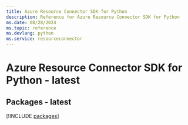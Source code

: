 ```yaml
---
title: Azure Resource Connector SDK for Python
description: Reference for Azure Resource Connector SDK for Python
ms.date: 08/28/2024
ms.topic: reference
ms.devlang: python
ms.service: resourceconnector
---
```

# Azure Resource Connector SDK for Python - latest
## Packages - latest
[!INCLUDE [packages](resource-connector-index.md)]